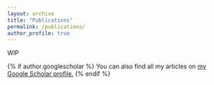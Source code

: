 ```yaml
---
layout: archive
title: "Publications"
permalink: /publications/
author_profile: true
---
```


WIP

{% if author.googlescholar %}
  You can also find all my articles on <u><a href="{{author.googlescholar}}">my Google Scholar profile</a>.</u>
{% endif %}

<!---

{% include base_path %}

{% for post in site.publications reversed %}
  {% include archive-single.html %}
{% endfor %}

--->
